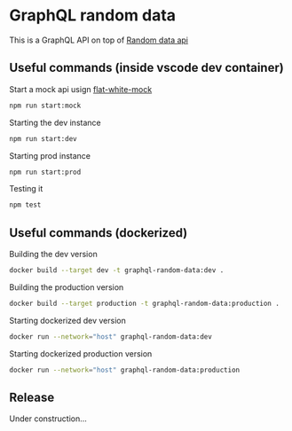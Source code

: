# GraphQL random data

This is a GraphQL API on top of [Random data api](https://random-data-api.com/documentation)

## Useful commands (inside vscode dev container)

Start a mock api usign [flat-white-mock](https://github.com/elninhojs/flat-white/)

```sh
npm run start:mock
```

Starting the dev instance
```sh
npm run start:dev
```

Starting prod instance 
```sh
npm run start:prod
```

Testing it 

```sh
npm test
```

## Useful commands (dockerized)

Building the dev version
```sh
docker build --target dev -t graphql-random-data:dev .
```

Building the production version
```sh
docker build --target production -t graphql-random-data:production .
```

Starting dockerized dev version
```sh
docker run --network="host" graphql-random-data:dev
```

Starting dockerized production version
```sh
docker run --network="host" graphql-random-data:production
```
## Release
 
Under construction...